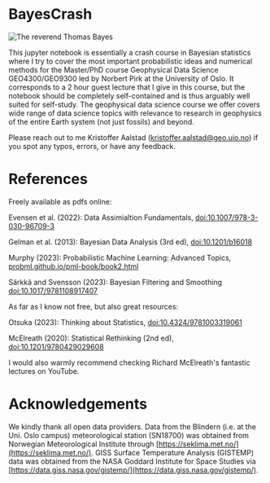 # BayesCrash

![The reverend Thomas Bayes](https://upload.wikimedia.org/wikipedia/commons/d/d4/Thomas_Bayes.gif)

This jupyter notebook is essentially a crash course in Bayesian statistics where I try to cover the most important probabilistic ideas and numerical methods for the Master/PhD course Geophysical Data Science GEO4300/GEO9300 led by Norbert Pirk at the University of Oslo. It corresponds to a 2 hour guest lecture that I give in this course, but the notebook should be completely self-contained and is thus arguably well suited for self-study. The geophysical data science course we offer covers wide range of data science topics with relevance to research in geophysics of the entire Earth system (not just fossils) and beyond.

Please reach out to me Kristoffer Aalstad (kristoffer.aalstad@geo.uio.no) if you spot any typos, errors, or have any feedback. 


# References

Freely available as pdfs online:

Evensen et al. (2022): Data Assimialtion Fundamentals, [doi:10.1007/978-3-030-96709-3](https://doi.org/10.1007/978-3-030-96709-3)

Gelman et al. (2013): Bayesian Data Analysis (3rd ed), [doi:10.1201/b16018](https://doi.org/10.1201/b16018)

Murphy (2023): Probabilistic Machine Learning: Advanced Topics, [probml.github.io/pml-book/book2.html](https://probml.github.io/pml-book/book2.html)

S&auml;rkk&auml; and Svensson (2023): Bayesian Filtering and Smoothing [doi:10.1017/9781108917407](https://doi.org/10.1017/9781108917407)

As far as I know not free, but also great resources:

Otsuka (2023): Thinking about Statistics, [doi:10.4324/9781003319061](https://doi.org/10.4324/9781003319061)

McElreath (2020): Statistical Rethinking (2nd ed), [doi:10.1201/9780429029608](https://doi.org/10.1201/9780429029608)

I would also warmly recommend checking Richard McElreath's fantastic lectures on YouTube.

# Acknowledgements

We kindly thank all open data providers. Data from the Blindern (i.e. at the Uni. Oslo campus) meteorological station (SN18700)  was obtained from Norwegian Meteorological Institute through [https://seklima.met.no/](https://seklima.met.no/). GISS Surface Temperature Analysis (GISTEMP) data was obtained from the NASA Goddard Institute for Space Studies via [https://data.giss.nasa.gov/gistemp/](https://data.giss.nasa.gov/gistemp/).
